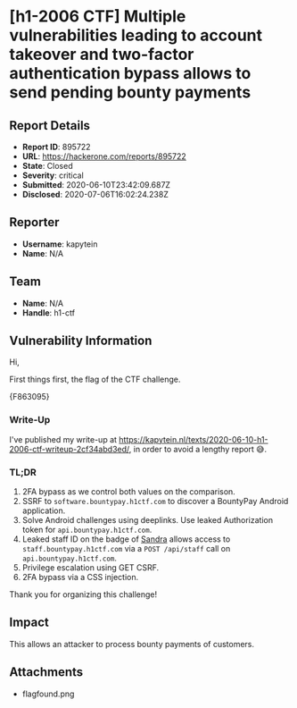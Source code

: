 # [h1-2006 CTF] Multiple vulnerabilities leading to account takeover and two-factor authentication bypass allows to send pending bounty payments

## Report Details
- **Report ID**: 895722
- **URL**: https://hackerone.com/reports/895722
- **State**: Closed
- **Severity**: critical
- **Submitted**: 2020-06-10T23:42:09.687Z
- **Disclosed**: 2020-07-06T16:02:24.238Z

## Reporter
- **Username**: kapytein
- **Name**: N/A

## Team
- **Name**: N/A
- **Handle**: h1-ctf

## Vulnerability Information
Hi,

First things first, the flag of the CTF challenge.

{F863095}

### Write-Up

I've published my write-up at https://kapytein.nl/texts/2020-06-10-h1-2006-ctf-writeup-2cf34abd3ed/, in order to avoid a lengthy report 😅. 

### TL;DR

1) 2FA bypass as we control both values on the comparison. 
2) SSRF to `software.bountypay.h1ctf.com` to discover a BountyPay Android application.
3) Solve Android challenges using deeplinks. Use leaked Authorization token for `api.bountypay.h1ctf.com`.
4) Leaked staff ID on the badge of [Sandra](https://twitter.com/SandraA76708114) allows access to `staff.bountypay.h1ctf.com` via a `POST /api/staff` call on `api.bountypay.h1ctf.com`.
5) Privilege escalation using GET CSRF.
6) 2FA bypass via a CSS injection.

Thank you for organizing this challenge!

## Impact

This allows an attacker to process bounty payments of customers.

## Attachments
- flagfound.png
